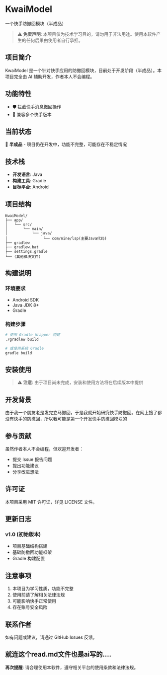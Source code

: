 # KwaiModel

一个快手防撤回模块（半成品）

> ⚠️ **免责声明**: 本项目仅为技术学习目的，请勿用于非法用途。使用本软件产生的任何后果由使用者自行承担。

## 项目简介

KwaiModel 是一个针对快手应用的防撤回模块，目前处于开发阶段（半成品）。本项目完全由 AI 辅助开发，作者本人不会编程。

## 功能特性

- 🛡️ 拦截快手消息撤回操作
- 📱 兼容多个快手版本
## 当前状态

🚧 **半成品** - 项目仍在开发中，功能不完整，可能存在不稳定情况

## 技术栈

- **开发语言**: Java
- **构建工具**: Gradle
- **目标平台**: Android

## 项目结构

```
KwaiModel/
├── app/
│   └── src/
│       └── main/
│           └── java/
│                └── com/nine/lsp(主要Java代码)
├── gradlew
├── gradlew.bat
├── settings.gradle
└── (其他模块文件)
```

## 构建说明

### 环境要求

- Android SDK
- Java JDK 8+
- Gradle

### 构建步骤

```bash
# 使用 Gradle Wrapper 构建
./gradlew build

# 或使用系统 Gradle
gradle build
```

## 安装使用

> ⚠️ **注意**: 由于项目尚未完成，安装和使用方法将在后续版本中提供

## 开发背景

由于我一个朋友老是发完立马撤回，于是我就开始研究快手防撤回。在网上搜了都没有快手的防撤回，所以我可能是第一个开发快手防撤回模块的

## 参与贡献

虽然作者本人不会编程，但欢迎开发者：
- 提交 Issue 报告问题
- 提出功能建议
- 分享改进想法

## 许可证

本项目采用 MIT 许可证，详见 LICENSE 文件。

## 更新日志

### v1.0 (初始版本)
- 项目基础结构搭建
- 基础防撤回功能框架
- Gradle 构建配置

## 注意事项

1. 本项目为学习性质，功能不完整
2. 使用前请了解相关法律法规
3. 可能影响快手正常使用
4. 存在账号安全风险

## 联系作者

如有问题或建议，请通过 GitHub Issues 反馈。

就连这个read.md文件也是ai写的....
---

**再次提醒**: 请合理使用本软件，遵守相关平台的使用条款和法律法规。
